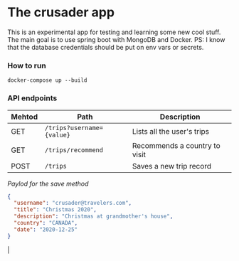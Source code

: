 # The crusader app

This is an experimental app for testing and learning some new cool stuff. The main goal is to use spring boot with MongoDB and Docker.
PS: I know that the database credentials should be put on env vars or secrets.

### How to run

`docker-compose up --build`

### API endpoints

| Mehtod | Path                      | Description                   |
| ------ | ------------------------- | ----------------------------- |
| GET    | `/trips?username={value}` | Lists all the user's trips    |
| GET    | `/trips/recommend`        | Recommends a country to visit |
| POST   | `/trips`                  | Saves a new trip record       |

_Paylod for the save method_

```json
{
  "username": "crusader@travelers.com",
  "title": "Christmas 2020",
  "description": "Christmas at grandmother's house",
  "country": "CANADA",
  "date": "2020-12-25"
}
```

|
